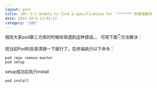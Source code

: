 ```yaml
---
layout: post
title: iOS－[!] Unable to find a specification for `*******`的错误解决
date: 2015-10-8 13:45:12
category: "iOS"
---
```


相信大家pod第三方库的时候经常遇到这种错误。。
可用下面👇方法解决：

把当前Pod的目录清理一下就行了。在终端执行以下命令：
	    
	pod repo remove master
	pod setup
	
setup成功后执行install

	pod install
